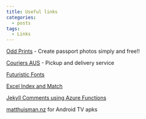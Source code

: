 ```yaml
---
title: Useful links
categories:
  - posts
tags:
  - Links
---
```


[Odd Prints](https://www.oddprints.com/) - Create passport photos simply and free!!

[Couriers AUS](https://www.sendle.com/) - Pickup and delivery service

[Futuristic Fonts](https://www.canva.com/learn/futuristic-fonts/)

[Excel Index and Match](https://www.exceltactics.com/vlookup-multiple-criteria-using-index-match/4/#Using-INDEX-and-MATCH-to-VLOOKUP-with-Two-Criteria)

[Jekyll Comments using Azure Functions](https://damieng.com/blog/2018/05/28/wordpress-to-jekyll-comments)

[matthuisman.nz](https://www.matthuisman.nz/2021/02/new-zealand-apks-for-sideloading.html) for Android TV apks